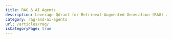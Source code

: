 ```yaml
---
title: RAG & AI Agents
description: Leverage Qdrant for Retrieval-Augmented Generation (RAG) and build AI Agents
category: rag-and-ai-agents
url: /articles/rag/
isCategoryPage: true
---
```

